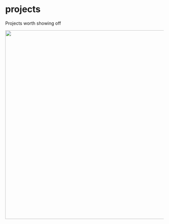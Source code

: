 # projects
Projects worth showing off

<img src="https://github.com/user-attachments/assets/998e73c0-469d-4f46-a6cd-e9bba7985444" width=600>
